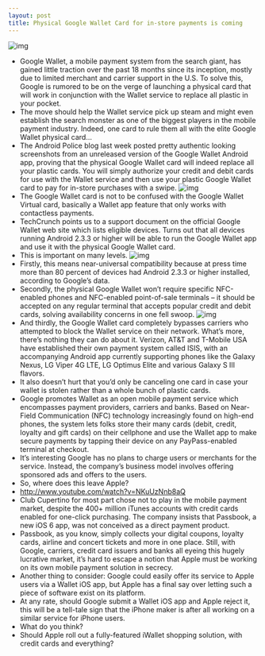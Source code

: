 ```yaml
---
layout: post
title: Physical Google Wallet Card for in-store payments is coming
---
```

![img](http://media.idownloadblog.com/wp-content/uploads/2012/11/Google-Wallet-teaser.jpg)
* Google Wallet, a mobile payment system from the search giant, has gained little traction over the past 18 months since its inception, mostly due to limited merchant and carrier support in the U.S. To solve this, Google is rumored to be on the verge of launching a physical card that will work in conjunction with the Wallet service to replace all plastic in your pocket.
* The move should help the Wallet service pick up steam and might even establish the search monster as one of the biggest players in the mobile payment industry. Indeed, one card to rule them all with the elite Google Wallet physical card…
* The Android Police blog last week posted pretty authentic looking screenshots from an unreleased version of the Google Wallet Android app, proving that the physical Google Wallet card will indeed replace all your plastic cards. You will simply authorize your credit and debit cards for use with the Wallet service and then use your plastic Google Wallet card to pay for in-store purchases with a swipe.
![img](http://media.idownloadblog.com/wp-content/uploads/2012/11/Google-Wallet-card-screenshot-001.jpg)
* The Google Wallet card is not to be confused with the Google Wallet Virtual card, basically a Wallet app feature that only works with contactless payments.
* TechCrunch points us to a support document on the official Google Wallet web site which lists eligible devices. Turns out that all devices running Android 2.3.3 or higher will be able to run the Google Wallet app and use it with the physical Google Wallet card.
* This is important on many levels.
![img](http://media.idownloadblog.com/wp-content/uploads/2012/11/Google-Wallet-card-screenshot-002.jpg)
* Firstly, this means near-universal compatibility because at press time more than 80 percent of devices had Android 2.3.3 or higher installed, according to Google’s data.
* Secondly, the physical Google Wallet won’t require specific NFC-enabled phones and NFC-enabled point-of-sale terminals – it should be accepted on any regular terminal that accepts popular credit and debit cards, solving availability concerns in one fell swoop.
![img](http://media.idownloadblog.com/wp-content/uploads/2012/11/Google-Wallet-cards.jpg)
* And thirdly, the Google Wallet card completely bypasses carriers who attempted to block the Wallet service on their network. What’s more, there’s nothing they can do about it. Verizon, AT&T and T-Mobile USA have established their own payment system called ISIS, with an accompanying Android app currently supporting phones like the Galaxy Nexus, LG Viper 4G LTE, LG Optimus Elite and various Galaxy S III flavors.
* It also doesn’t hurt that you’d only be canceling one card in case your wallet is stolen rather than a whole bunch of plastic cards.
* Google promotes Wallet as an open mobile payment service which encompasses payment providers, carriers and banks. Based on Near-Field Communication (NFC) technology increasingly found on high-end phones, the system lets folks store their many cards (debit, credit, loyalty and gift cards) on their cellphone and use the Wallet app to make secure payments by tapping their device on any PayPass-enabled terminal at checkout.
* It’s interesting Google has no plans to charge users or merchants for the service. Instead, the company’s business model involves offering sponsored ads and offers to the users.
* So, where does this leave Apple?
* http://www.youtube.com/watch?v=NKuUzNnb8aQ
* Club Cupertino for most part chose not to play in the mobile payment market, despite the 400+ million iTunes accounts with credit cards enabled for one-click purchasing. The company insists that Passbook, a new iOS 6 app, was not conceived as a direct payment product.
* Passbook, as you know, simply collects your digital coupons, loyalty cards, airline and concert tickets and more in one place. Still, with Google, carriers, credit card issuers and banks all eyeing this hugely lucrative market, it’s hard to escape a notion that Apple must be working on its own mobile payment solution in secrecy.
* Another thing to consider: Google could easily offer its service to Apple users via a Wallet iOS app, but Apple has a final say over letting such a piece of software exist on its platform.
* At any rate, should Google submit a Wallet iOS app and Apple reject it, this will be a tell-tale sign that the iPhone maker is after all working on a similar service for iPhone users.
* What do you think?
* Should Apple roll out a fully-featured iWallet shopping solution, with credit cards and everything?


